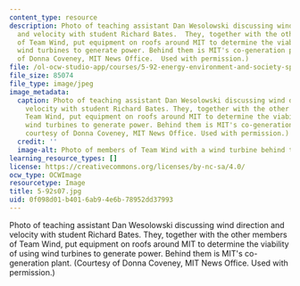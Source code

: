 ```yaml
---
content_type: resource
description: Photo of teaching assistant Dan Wesolowski discussing wind direction
  and velocity with student Richard Bates.  They, together with the other members
  of Team Wind, put equipment on roofs around MIT to determine the viability of using
  wind turbines to generate power. Behind them is MIT's co-generation plant. (Courtesy
  of Donna Coveney, MIT News Office.  Used with permission.)
file: /ol-ocw-studio-app/courses/5-92-energy-environment-and-society-spring-2007/0f098d01b4016ab94e6b78952dd37993_5-92s07.jpg
file_size: 85074
file_type: image/jpeg
image_metadata:
  caption: Photo of teaching assistant Dan Wesolowski discussing wind direction and
    velocity with student Richard Bates. They, together with the other members of
    Team Wind, put equipment on roofs around MIT to determine the viability of using
    wind turbines to generate power. Behind them is MIT's co-generation plant. (Image
    courtesy of Donna Coveney, MIT News Office. Used with permission.)
  credit: ''
  image-alt: Photo of members of Team Wind with a wind turbine behind them.
learning_resource_types: []
license: https://creativecommons.org/licenses/by-nc-sa/4.0/
ocw_type: OCWImage
resourcetype: Image
title: 5-92s07.jpg
uid: 0f098d01-b401-6ab9-4e6b-78952dd37993
---
```

Photo of teaching assistant Dan Wesolowski discussing wind direction and velocity with student Richard Bates.  They, together with the other members of Team Wind, put equipment on roofs around MIT to determine the viability of using wind turbines to generate power. Behind them is MIT's co-generation plant. (Courtesy of Donna Coveney, MIT News Office.  Used with permission.)